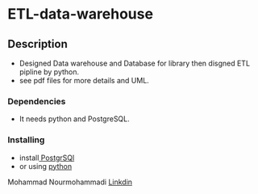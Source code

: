 # ETL-data-warehouse

## Description

* Designed Data warehouse and Database for library then disgned ETL pipline by python.
* see pdf files for more details and UML.


### Dependencies

* It needs python and PostgreSQL.

### Installing

* install<a href="https://www.postgresql.org/"> PostgrSQl</a>
* or using <a href="https://www.python.org/">python</a>


Mohammad Nourmohammadi [Linkdin](https://www.linkedin.com/in/mohammad-nourmohammadi/)

